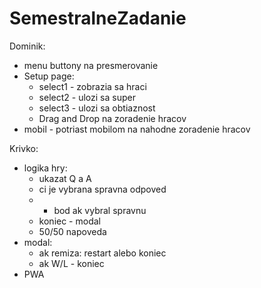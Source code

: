 # SemestralneZadanie
Dominik:
  - menu buttony na presmerovanie
  - Setup page:
    - select1 - zobrazia sa hraci
    - select2 - ulozi sa super
    - select3 - ulozi sa obtiaznost
    - Drag and Drop na zoradenie hracov
  - mobil - potriast mobilom na nahodne zoradenie hracov
  
Krivko:
  - logika hry:
    - ukazat Q a A
    - ci je vybrana spravna odpoved
    - + bod ak vybral spravnu
    - koniec - modal
    - 50/50 napoveda
  - modal:
    - ak remiza: restart alebo koniec
    - ak W/L - koniec
  - PWA
    
